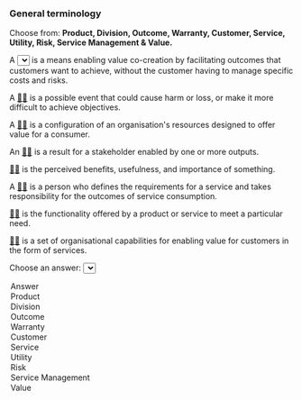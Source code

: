 ### General terminology

Choose from: <b>Product, Division, Outcome, Warranty, Customer, Service, Utility, Risk, Service Management & Value.</b>

A [<select id="GTAnswer01">include virtual="GTOptions.html"</select>](/answers/service.md) is a means enabling value co-creation by facilitating outcomes that customers want to achieve, without the customer having to manage specific costs and risks.

A [:man_shrugging:](/answers/risk.md) is a possible event that could cause harm or loss, or make it more difficult to achieve objectives.

A [:woman_shrugging:](/answers/product.md) is a configuration of an organisation's resources designed to offer value for a consumer.

An [:man_shrugging:](/answers/outcome.md) is a result for a stakeholder enabled by one or more outputs.

[:woman_shrugging:](/answers/value.md) is the perceived benefits, usefulness, and importance of something.

A [:man_shrugging:](/answers/customer.md) is a person who defines the requirements for a service and takes responsibility for the outcomes of service consumption.

[:woman_shrugging:](/answers/utility.md) is the functionality offered by a product or service to meet a particular need.

[:man_shrugging:](/answers/ServiceManagement.md) is a set of organisational capabilities for enabling value for customers in the form of services.

<label for="GeneralTerminology">Choose an answer:</label>
<select name="membership" id="membership">
  <option value="Answer" selected>Answer</option>
  <option value="Product">Product</option>
  <option value="Division">Division</option>
  <option value="Outcome">Outcome</option>
  <option value="Warranty">Warranty</option>  
  <option value="Customer">Customer</option>
  <option value="Service">Service</option>
  <option value="Utility">Utility</option>
  <option value="Risk">Risk</option>
  <option value="ServiceManagement">Service Management</option>
  <option value="Value">Value</option>
</select>
